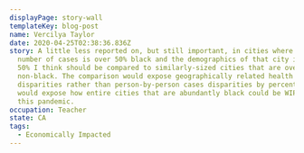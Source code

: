 ```yaml
---
displayPage: story-wall
templateKey: blog-post
name: Vercilya Taylor
date: 2020-04-25T02:38:36.836Z
story: A little less reported on, but still important, in cities where the
  number of cases is over 50% black and the demographics of that city is over
  50% I think should be compared to similarly-sized cities that are over 50%
  non-black. The comparison would expose geographically related health
  disparities rather than person-by-person cases disparities by percentage. It
  would expose how entire cities that are abundantly black could be WIPED OUT by
  this pandemic.
occupation: Teacher
state: CA
tags: 
  - Economically Impacted
---
```

